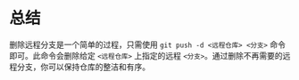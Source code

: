 # 总结

删除远程分支是一个简单的过程，只需使用 `git push -d <远程仓库> <分支>` 命令即可。此命令会删除给定 `<远程仓库>` 上指定的远程 `<分支>`。通过删除不再需要的远程分支，你可以保持仓库的整洁和有序。
